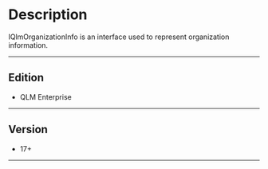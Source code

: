 # Description

IQlmOrganizationInfo is an interface used to represent organization information.

***

## Edition

* QLM Enterprise

***

## Version

* 17+

***
